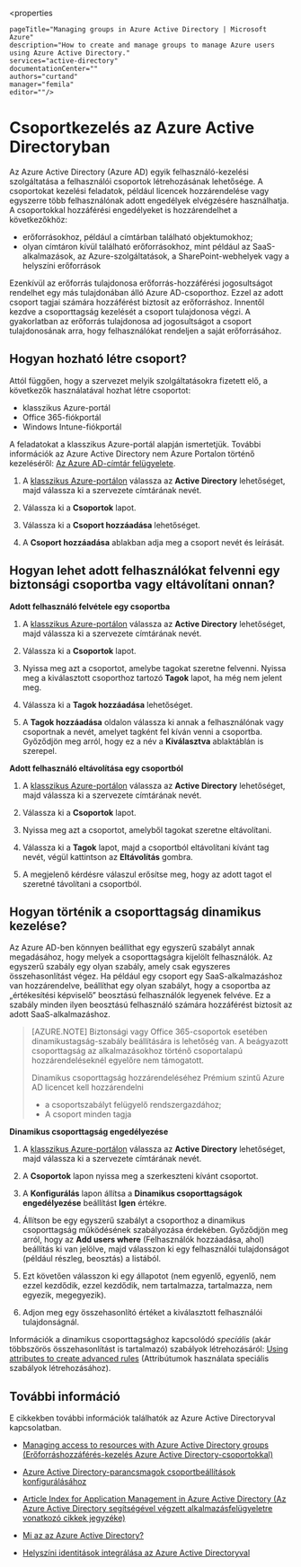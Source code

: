 <properties

    pageTitle="Managing groups in Azure Active Directory | Microsoft Azure"
    description="How to create and manage groups to manage Azure users using Azure Active Directory."
    services="active-directory"
    documentationCenter=""
    authors="curtand"
    manager="femila"
    editor=""/>

<tags
    ms.service="active-directory"
    ms.workload="identity"
    ms.tgt_pltfrm="na"
    ms.devlang="na"
    ms.topic="get-started-article"
    ms.date="08/10/2016"
    ms.author="curtand"/>


# Csoportkezelés az Azure Active Directoryban

Az Azure Active Directory (Azure AD) egyik felhasználó-kezelési szolgáltatása a felhasználói csoportok létrehozásának lehetősége. A csoportokat kezelési feladatok, például licencek hozzárendelése vagy egyszerre több felhasználónak adott engedélyek elvégzésére használhatja. A csoportokkal hozzáférési engedélyeket is hozzárendelhet a következőkhöz:

- erőforrásokhoz, például a címtárban található objektumokhoz;
- olyan címtáron kívül található erőforrásokhoz, mint például az SaaS-alkalmazások, az Azure-szolgáltatások, a SharePoint-webhelyek vagy a helyszíni erőforrások

Ezenkívül az erőforrás tulajdonosa erőforrás-hozzáférési jogosultságot rendelhet egy más tulajdonában álló Azure AD-csoporthoz. Ezzel az adott csoport tagjai számára hozzáférést biztosít az erőforráshoz. Innentől kezdve a csoporttagság kezelését a csoport tulajdonosa végzi. A gyakorlatban az erőforrás tulajdonosa ad jogosultságot a csoport tulajdonosának arra, hogy felhasználókat rendeljen a saját erőforrásához.

## Hogyan hozható létre csoport?

Attól függően, hogy a szervezet melyik szolgáltatásokra fizetett elő, a következők használatával hozhat létre csoportot:
- klasszikus Azure-portál
- Office 365-fiókportál
- Windows Intune-fiókportál

A feladatokat a klasszikus Azure-portál alapján ismertetjük. További információk az Azure Active Directory nem Azure Portalon történő kezeléséről: [Az Azure AD-címtár felügyelete](active-directory-administer.md).

1. A [klasszikus Azure-portálon](https://manage.windowsazure.com) válassza az **Active Directory** lehetőséget, majd válassza ki a szervezete címtárának nevét.

2. Válassza ki a **Csoportok** lapot.

3. Válassza ki a **Csoport hozzáadása** lehetőséget.

4. A **Csoport hozzáadása** ablakban adja meg a csoport nevét és leírását.


## Hogyan lehet adott felhasználókat felvenni egy biztonsági csoportba vagy eltávolítani onnan?

**Adott felhasználó felvétele egy csoportba**

1. A [klasszikus Azure-portálon](https://manage.windowsazure.com) válassza az **Active Directory** lehetőséget, majd válassza ki a szervezete címtárának nevét.

2. Válassza ki a **Csoportok** lapot.

3. Nyissa meg azt a csoportot, amelybe tagokat szeretne felvenni. Nyissa meg a kiválasztott csoporthoz tartozó **Tagok** lapot, ha még nem jelent meg.

4. Válassza ki a **Tagok hozzáadása** lehetőséget.

5. A **Tagok hozzáadása** oldalon válassza ki annak a felhasználónak vagy csoportnak a nevét, amelyet tagként fel kíván venni a csoportba. Győződjön meg arról, hogy ez a név a **Kiválasztva** ablaktáblán is szerepel.


**Adott felhasználó eltávolítása egy csoportból**

1. A [klasszikus Azure-portálon](https://manage.windowsazure.com) válassza az **Active Directory** lehetőséget, majd válassza ki a szervezete címtárának nevét.

2. Válassza ki a **Csoportok** lapot.

3. Nyissa meg azt a csoportot, amelyből tagokat szeretne eltávolítani.

4. Válassza ki a **Tagok** lapot, majd a csoportból eltávolítani kívánt tag nevét, végül kattintson az **Eltávolítás** gombra.

6. A megjelenő kérdésre válaszul erősítse meg, hogy az adott tagot el szeretné távolítani a csoportból.


## Hogyan történik a csoporttagság dinamikus kezelése?

Az Azure AD-ben könnyen beállíthat egy egyszerű szabályt annak megadásához, hogy melyek a csoporttagságra kijelölt felhasználók. Az egyszerű szabály egy olyan szabály, amely csak egyszeres összehasonlítást végez. Ha például egy csoport egy SaaS-alkalmazáshoz van hozzárendelve, beállíthat egy olyan szabályt, hogy a csoportba az „értékesítési képviselő” beosztású felhasználók legyenek felvéve. Ez a szabály minden ilyen beosztású felhasználó számára hozzáférést biztosít az adott SaaS-alkalmazáshoz.

> [AZURE.NOTE] Biztonsági vagy Office 365-csoportok esetében dinamikustagság-szabály beállítására is lehetőség van. A beágyazott csoporttagság az alkalmazásokhoz történő csoportalapú hozzárendeléseknél egyelőre nem támogatott.
>
> Dinamikus csoporttagság hozzárendeléséhez Prémium szintű Azure AD licencet kell hozzárendelni
>
> - a csoportszabályt felügyelő rendszergazdához;
> - A csoport minden tagja

**Dinamikus csoporttagság engedélyezése**

1. A [klasszikus Azure-portálon](https://manage.windowsazure.com) válassza az **Active Directory** lehetőséget, majd válassza ki a szervezete címtárának nevét.

2. A **Csoportok** lapon nyissa meg a szerkeszteni kívánt csoportot.

3. A **Konfigurálás** lapon állítsa a **Dinamikus csoporttagságok engedélyezése** beállítást **Igen** értékre.

4. Állítson be egy egyszerű szabályt a csoporthoz a dinamikus csoporttagság működésének szabályozása érdekében. Győződjön meg arról, hogy az **Add users where** (Felhasználók hozzáadása, ahol) beállítás ki van jelölve, majd válasszon ki egy felhasználói tulajdonságot (például részleg, beosztás) a listából.

5. Ezt követően válasszon ki egy állapotot (nem egyenlő, egyenlő, nem ezzel kezdődik, ezzel kezdődik, nem tartalmazza, tartalmazza, nem egyezik, megegyezik).

6. Adjon meg egy összehasonlító értéket a kiválasztott felhasználói tulajdonságnál.

Információk a dinamikus csoporttagsághoz kapcsolódó *speciális* (akár többszörös összehasonlítást is tartalmazó) szabályok létrehozásáról: [Using attributes to create advanced rules](active-directory-accessmanagement-groups-with-advanced-rules.md) (Attribútumok használata speciális szabályok létrehozásához).

## További információ

E cikkekben további információk találhatók az Azure Active Directoryval kapcsolatban.

* [Managing access to resources with Azure Active Directory groups (Erőforráshozzáférés-kezelés Azure Active Directory-csoportokkal)](active-directory-manage-groups.md)

* [Azure Active Directory-parancsmagok csoportbeállítások konfigurálásához](active-directory-accessmanagement-groups-settings-cmdlets.md)

* [Article Index for Application Management in Azure Active Directory (Az Azure Active Directory segítségével végzett alkalmazásfelügyeletre vonatkozó cikkek jegyzéke)](active-directory-apps-index.md)

* [Mi az az Azure Active Directory?](active-directory-whatis.md)

* [Helyszíni identitások integrálása az Azure Active Directoryval](active-directory-aadconnect.md)



<!--HONumber=sep16_HO1-->


